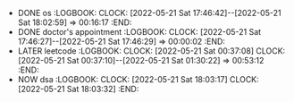 - DONE os
  :LOGBOOK:
  CLOCK: [2022-05-21 Sat 17:46:42]--[2022-05-21 Sat 18:02:59] =>  00:16:17
  :END:
- DONE doctor's appointment
  :LOGBOOK:
  CLOCK: [2022-05-21 Sat 17:46:27]--[2022-05-21 Sat 17:46:29] =>  00:00:02
  :END:
- LATER leetcode
  :LOGBOOK:
  CLOCK: [2022-05-21 Sat 00:37:08]
  CLOCK: [2022-05-21 Sat 00:37:10]--[2022-05-21 Sat 01:30:22] =>  00:53:12
  :END:
- NOW dsa
  :LOGBOOK:
  CLOCK: [2022-05-21 Sat 18:03:17]
  CLOCK: [2022-05-21 Sat 18:03:32]
  :END: